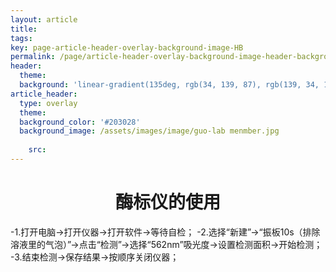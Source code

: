 ```yaml
---
layout: article
title: 
tags: 
key: page-article-header-overlay-background-image-HB
permalink: /page/article-header-overlay-background-image-header-background.html
header:
  theme: 
  background: 'linear-gradient(135deg, rgb(34, 139, 87), rgb(139, 34, 139))'
article_header:
  type: overlay
  theme: 
  background_color: '#203028'
  background_image: /assets/images/image/guo-lab menmber.jpg
   
    src: 
---
```



<!--more-->


# <center>酶标仪的使用<center>


-1.打开电脑→打开仪器→打开软件→等待自检；
-2.选择“新建”→“振板10s（排除溶液里的气泡）”→点击“检测”→选择“562nm”吸光度→设置检测面积→开始检测；
-3.结束检测→保存结果→按顺序关闭仪器；
